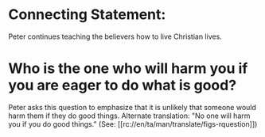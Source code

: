 # Connecting Statement:

Peter continues teaching the believers how to live Christian lives.

# Who is the one who will harm you if you are eager to do what is good?

Peter asks this question to emphasize that it is unlikely that someone would harm them if they do good things. Alternate translation: "No one will harm you if you do good things." (See: [[rc://en/ta/man/translate/figs-rquestion]])

